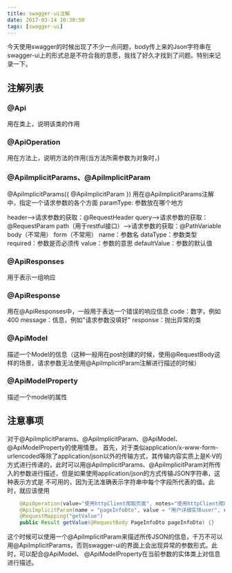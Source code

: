 ```yaml
---
title: swagger-ui注解
date: 2017-03-14 10:30:50
tags: [swagger-ui]
---
```

今天使用swagger的时候出现了不少一点问题，body传上来的Json字符串在swagger-ui上的形式总是不符合我的意愿，我找了好久才找到了问题。特别来记录一下。

## 注解列表

### @Api

用在类上，说明该类的作用

### @ApiOperation

用在方法上，说明方法的作用(当方法所需参数为对象时，)

### @ApiImplicitParams、@ApiImplicitParam

@ApiImplicitParams({
    @ApiImplicitParam
})
用在@ApiImplicitParams注解中，指定一个请求参数的各个方面
paramType:
参数放在哪个地方
>
header-->请求参数的获取：@RequestHeader
query-->请求参数的获取：@RequestParam
path（用于restful接口）-->请求参数的获取：@PathVariable
body（不常用）
form（不常用）
name：参数名
dataType：参数类型
required：参数是否必须传
value：参数的意思
defaultValue：参数的默认值

<!--more-->

### @ApiResponses

用于表示一组响应

### @ApiResponse

用在@ApiResponses中，一般用于表达一个错误的响应信息
code：数字，例如400
message：信息，例如"请求参数没填好"
response：抛出异常的类

### @ApiModel

描述一个Model的信息（这种一般用在post创建的时候，使用@RequestBody这样的场景，请求参数无法使用@ApiImplicitParam注解进行描述的时候）

### @ApiModelProperty

描述一个model的属性

## 注意事项
对于@ApiImplicitParams、@ApiImplicitParam、@ApiModel、@ApiModelProperty的使用情景。
首先，对于类似application/x-www-form-urlencoded等除了application/json以外的传输方式，其传输内容实质上是K-V的方式进行传递的，此时可以用@ApiImplicitParams、@ApiImplicitParam对所传入的参数进行描述，但是如果使用application/json的方式传输JSON字符串，这种表示方式是
不可用的，因为无法准确表示字符串中每个字段所代表的值。此时，就应该使用

```java
    @ApiOperation(value="使用httpClient爬取页面", notes="使用httpClient爬取页面", produces = "application/json")
    @ApiImplicitParam(name = "pageInfoDto", value = "用户详细实体user", required = true, dataType = "PageInfoDto", paramType = "body")
    @RequestMapping("getValue")
    public Result getValue(@RequestBody PageInfoDto pageInfoDto) {}
```

这个时候可以使用一个@ApiImplicitParam来描述所传JSON的信息，千万不可以用@ApiImplicitParams，否则swagger-ui的界面上会出现异常的参数形式。此时，可以配合@ApiModel、 @ApiModelProperty在当前参数的实体类上对信息进行描述。

